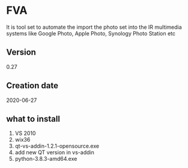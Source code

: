 # FVA
It is tool set to automate the import the photo set 
into the IR multimedia systems like Google Photo, Apple Photo, Synology Photo Station etc

## Version
0.27
 
## Creation date
2020-06-27

## what to install
1. VS 2010
2. wix36
3. qt-vs-addin-1.2.1-opensource.exe
4. add new QT version in vs-addin
5. python-3.8.3-amd64.exe